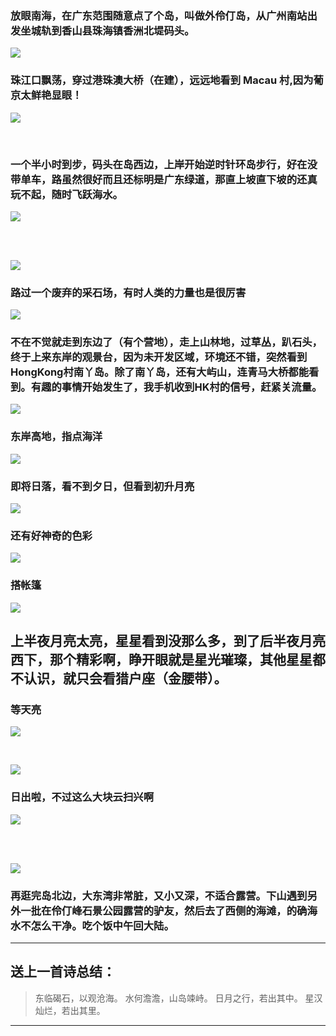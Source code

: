 <!-- 
.. link: 
.. description: 
.. tags: travel
.. date: 2015/09/26 12:07:37
.. title: 零丁洋里嘆世界
.. slug: island-camping
-->

### 放眼南海，在广东范围随意点了个岛，叫做外伶仃岛，从广州南站出发坐城轨到香山县珠海镇香洲北堤码头。

![](http://ww3.sinaimg.cn/large/67804861gw1ewg4kv02abj218g0p00x9.jpg)

### 珠江口飘荡，穿过港珠澳大桥（在建），远远地看到 Macau 村,因为葡京太鲜艳显眼！

![](http://ww1.sinaimg.cn/mw1024/67804861gw1ewg47oz167j21kw16o45y.jpg)

<br/>
<!-- TEASER_END -->

### 一个半小时到步，码头在岛西边，上岸开始逆时针环岛步行，好在没带单车，路虽然很好而且还标明是广东绿道，那直上坡直下坡的还真玩不起，随时飞跃海水。

![](http://ww2.sinaimg.cn/mw1024/67804861gw1ewg4kyo1j0j218g0p0gsw.jpg)

<br/><br/>

![](http://ww3.sinaimg.cn/bmiddle/67804861gw1ewg47ta9acj21kw23uwmp.jpg)

### 路过一个废弃的采石场，有时人类的力量也是很厉害

![](http://ww3.sinaimg.cn/mw1024/67804861gw1ewg4d6oli5j21kw16o7fs.jpg)

### 不在不觉就走到东边了（有个营地），走上山林地，过草丛，趴石头，终于上来东岸的观景台，因为未开发区域，环境还不错，突然看到 HongKong村南丫岛。除了南丫岛，还有大屿山，连青马大桥都能看到。有趣的事情开始发生了，我手机收到HK村的信号，赶紧关流量。


![](http://ww2.sinaimg.cn/large/67804861gw1ewg4886npjj21kw16ojuy.jpg)


### 东岸高地，指点海洋

![](http://ww2.sinaimg.cn/bmiddle/67804861gw1ewg4862aacj21kw23uwqj.jpg)

### 即将日落，看不到夕日，但看到初升月亮

![](http://ww3.sinaimg.cn/mw1024/67804861gw1ewg48a8kl9j21kw16ogoy.jpg)

### 还有好神奇的色彩
![](http://ww1.sinaimg.cn/mw1024/67804861gw1ewg48dn0dij21kw16owkd.jpg)

### 搭帐篷
![](http://ww2.sinaimg.cn/mw1024/67804861gw1ewg48h6brsj21kw16oael.jpg)

## 上半夜月亮太亮，星星看到没那么多，到了后半夜月亮西下，那个精彩啊，睁开眼就是星光璀璨，其他星星都不认识，就只会看猎户座（金腰带）。

### 等天亮
![](http://ww4.sinaimg.cn/mw1024/67804861gw1ewg48mhfqpj21kw16o47r.jpg)

<be/><br/>

![](http://ww2.sinaimg.cn/mw1024/67804861gw1ewg4cunw8ij21kw16oaf9.jpg)

### 日出啦，不过这么大块云扫兴啊

![](http://ww2.sinaimg.cn/mw1024/67804861gw1ewg4cy5txrj21kw16o0wd.jpg)

<br/><br/>

![](http://ww1.sinaimg.cn/mw1024/67804861gw1ewg4d1zhmej21kw16o78a.jpg)

### 再逛完岛北边，大东湾非常脏，又小又深，不适合露营。下山遇到另外一批在伶仃峰石景公园露营的驴友，然后去了西侧的海滩，的确海水不怎么干净。吃个饭中午回大陆。


 * * *

 ## 送上一首诗总结：
 
 > 东临碣石，以观沧海。
 > 水何澹澹，山岛竦峙。
 > 日月之行，若出其中。
 > 星汉灿烂，若出其里。
 
 
 * * *
